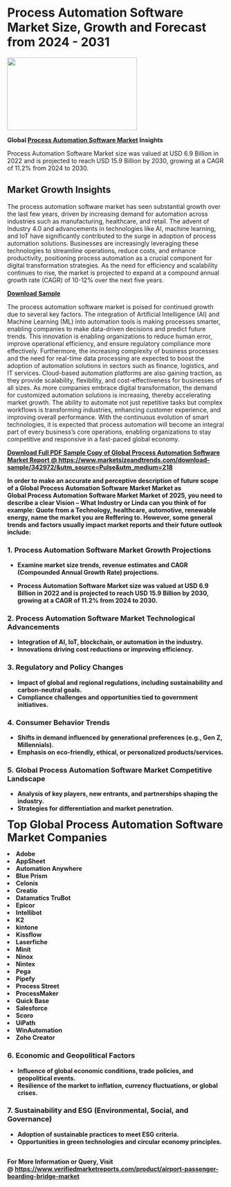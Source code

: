 <H1>Process Automation Software Market Size, Growth and Forecast from 2024 - 2031</H1><img class="aligncenter size-medium wp-image-584254" src="https://thirdeyenews.in/wp-content/uploads/2024/09/Global-Market-Research-300x168.jpeg" alt="" width="300" height="168" /><p><strong>Global&nbsp;<a href="https://www.marketsizeandtrends.com/download-sample/342972/&amp;utm_source=Pulse&amp;utm_medium=218">Process Automation Software Market</a> Insights</strong></p><p>Process Automation Software Market size was valued at USD 6.9 Billion in 2022 and is projected to reach USD 15.9 Billion by 2030, growing at a CAGR of 11.2% from 2024 to 2030.</p><p><h2>Market Growth Insights</h2> <p>The process automation software market has seen substantial growth over the last few years, driven by increasing demand for automation across industries such as manufacturing, healthcare, and retail. The advent of Industry 4.0 and advancements in technologies like AI, machine learning, and IoT have significantly contributed to the surge in adoption of process automation solutions. Businesses are increasingly leveraging these technologies to streamline operations, reduce costs, and enhance productivity, positioning process automation as a crucial component for digital transformation strategies. As the need for efficiency and scalability continues to rise, the market is projected to expand at a compound annual growth rate (CAGR) of 10-12% over the next five years.</p> <p><strong><a href="download-link">Download Sample</a></strong></p> <p>The process automation software market is poised for continued growth due to several key factors. The integration of Artificial Intelligence (AI) and Machine Learning (ML) into automation tools is making processes smarter, enabling companies to make data-driven decisions and predict future trends. This innovation is enabling organizations to reduce human error, improve operational efficiency, and ensure regulatory compliance more effectively. Furthermore, the increasing complexity of business processes and the need for real-time data processing are expected to boost the adoption of automation solutions in sectors such as finance, logistics, and IT services. Cloud-based automation platforms are also gaining traction, as they provide scalability, flexibility, and cost-effectiveness for businesses of all sizes. As more companies embrace digital transformation, the demand for customized automation solutions is increasing, thereby accelerating market growth. The ability to automate not just repetitive tasks but complex workflows is transforming industries, enhancing customer experience, and improving overall performance. With the continuous evolution of smart technologies, it is expected that process automation will become an integral part of every business’s core operations, enabling organizations to stay competitive and responsive in a fast-paced global economy.</p> <p><strong><a href="get-more-link"></p><p><span class=""><strong>Download Full PDF Sample Copy of Global Process Automation Software Market Report</strong> @ <a href="https://www.marketsizeandtrends.com/download-sample/342972/&amp;utm_source=Pulse&amp;utm_medium=218" target="_blank">https://www.marketsizeandtrends.com/download-sample/342972/&amp;utm_source=Pulse&amp;utm_medium=218</a></span></p><p>In order to make an accurate and perceptive description of future scope of a Global&nbsp;Process Automation Software Market Market as Global&nbsp;Process Automation Software Market Market of 2025, you need to describe a clear Vision &ndash; What Industry or Linda can you think of for example: Quote from a Technology, healthcare, automotive, renewable energy, name the market you are Reffering to. However, some general trends and factors usually impact market reports and their future outlook include:</p><h3>1.&nbsp;<strong>Process Automation Software Market Growth Projections</strong></h3><ul><li>Examine market size trends, revenue estimates and CAGR (Compounded Annual Growth Rate) projections.</li><li><p>Process Automation Software Market size was valued at USD 6.9 Billion in 2022 and is projected to reach USD 15.9 Billion by 2030, growing at a CAGR of 11.2% from 2024 to 2030.</p></li></ul><h3>2.&nbsp;<strong>Process Automation Software Market Technological Advancements</strong></h3><ul><li>Integration of AI, IoT, blockchain, or automation in the industry.</li><li>Innovations driving cost reductions or improving efficiency.</li></ul><h3>3.&nbsp;<strong>Regulatory and Policy Changes</strong></h3><ul><li>Impact of global and regional regulations, including sustainability and carbon-neutral goals.</li><li>Compliance challenges and opportunities tied to government initiatives.</li></ul><h3>4.&nbsp;<strong>Consumer Behavior Trends</strong></h3><ul><li>Shifts in demand influenced by generational preferences (e.g., Gen Z, Millennials).</li><li>Emphasis on eco-friendly, ethical, or personalized products/services.</li></ul><h3>5.&nbsp;<strong>Global Process Automation Software Market Competitive Landscape</strong></h3><ul><li>Analysis of key players, new entrants, and partnerships shaping the industry.</li><li>Strategies for differentiation and market penetration.</li></ul><p data-pm-slice="1 1 []"><span style="color: inherit; font-family: inherit; font-size: 25px;">Top Global Process Automation Software Market Companies</span></p><div class="" data-test-id=""><p><li>Adobe</li><li> AppSheet</li><li> Automation Anywhere</li><li> Blue Prism</li><li> Celonis</li><li> Creatio</li><li> Datamatics TruBot</li><li> Epicor</li><li> Intellibot</li><li> K2</li><li> kintone</li><li> Kissflow</li><li> Laserfiche</li><li> Minit</li><li> Ninox</li><li> Nintex</li><li> Pega</li><li> Pipefy</li><li> Process Street</li><li> ProcessMaker</li><li> Quick Base</li><li> Salesforce</li><li> Scoro</li><li> UiPath</li><li> WinAutomation</li><li> Zoho Creator</li></p></div><h3>6.&nbsp;<strong>Economic and Geopolitical Factors</strong></h3><ul><li>Influence of global economic conditions, trade policies, and geopolitical events.</li><li>Resilience of the market to inflation, currency fluctuations, or global crises.</li></ul><h3>7.&nbsp;<strong>Sustainability and ESG (Environmental, Social, and Governance)</strong></h3><ul><li>Adoption of sustainable practices to meet ESG criteria.</li><li>Opportunities in green technologies and circular economy principles.</li></ul><h2><strong style="font-size: 14px;">For More Information or Query, Visit @&nbsp;</strong><a style="background-color: #ffffff; font-size: 14px;" href="https://www.marketsizeandtrends.com/report/process-automation-software-market/" target="_blank">https://www.verifiedmarketreports.com/product/airport-passenger-boarding-bridge-market</a></h2>
